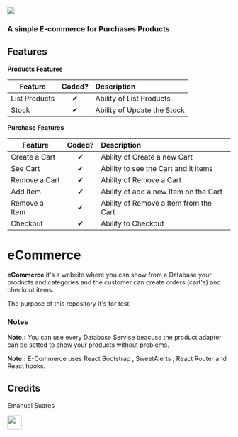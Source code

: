 ![](https://i.imgur.com/VDizwPQ.png)

### A simple E-commerce for Purchases Products

## Features

<b>Products Features</b>

| Feature       |  Coded?  | Description                 |
| ------------- | :------: | :-------------------------- |
| List Products | &#10004; | Ability of List Products    |
| Stock         | &#10004; | Ability of Update the Stock |

<b>Purchase Features</b>

| Feature       |  Coded?  | Description                            |
| ------------- | :------: | :------------------------------------- |
| Create a Cart | &#10004; | Ability of Create a new Cart           |
| See Cart      | &#10004; | Ability to see the Cart and it items   |
| Remove a Cart | &#10004; | Ability of Remove a Cart               |
| Add Item      | &#10004; | Ability of add a new Item on the Cart  |
| Remove a Item | &#10004; | Ability of Remove a Item from the Cart |
| Checkout      | &#10004; | Ability to Checkout                    |

# eCommerce

**eCommerce** it's a website where you can show from a Database your products and categories and the customer can create orders (cart's) and checkout items.

The purpose of this repository it's for test.

### Notes

**Note.:** You can use every Database Servise beacuse the product adapter can be setted to show your products without problems.

**Note.:** E-Commerce uses React Bootstrap , SweetAlerts , React Router and React hooks.

## Credits

Emanuel Suares

<a href="https://e-commerce-10i7asgcc-emasuares.vercel.app/"><img src="https://www.drupal.org/files/styles/grid-3-2x/public/project-images/vercel-deploy.png?itok=AyGlptNc" height="32"></a>
